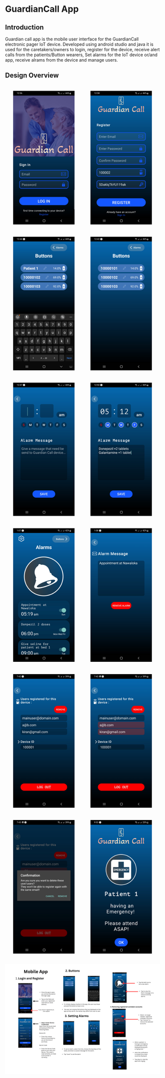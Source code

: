 # GuardianCall App

## Introduction 
Guardian call app is the mobile user interface for the GuardianCall electronic pager IoT device. Developed using android studio and java it is used for the caretakers/owners to login, register for the device, receive alert calls from the patients/Button wearers, Set alarms for the IoT device or/and app, receive alrams from the device and manage users.

## Design Overview


<div style="display: flex; justify-content: space-around;">
  <img src="images/Screenshot_20240815-003647.jpg" alt="Image 1" width="200" style="margin: 20px 0;">
  <img src="images/Screenshot_20240815-003845.jpg" alt="Image 2" width="200" style="margin: 20px 0;">
</div>

<div style="display: flex; justify-content: space-around;">
    <img src="images/Screenshot_20240815-004432.jpg" alt="Image 3" width="200" style="margin: 20px 0;">
    <img src="images/Screenshot_20240815-004203.jpg" alt="Image 3" width="200" style="margin: 20px 0;">
</div>

<div style="display: flex; justify-content: space-around;">
    <img src="images/Screenshot_20240815-004723.jpg" alt="Image 3" width="200" style="margin: 20px 0;">
    <img src="images/Screenshot_20240815-005022.jpg" alt="Image 3" width="200" style="margin: 20px 0;">
</div>

<div style="display: flex; justify-content: space-around;">
    <img src="images/Screenshot_20240815-010748.jpg" alt="Image 3" width="200" style="margin: 20px 0;">
    <img src="images/Screenshot_20240815-010801.jpg" alt="Image 3" width="200" style="margin: 20px 0;">
</div>

<div style="display: flex; justify-content: space-around;">
    <img src="images/Screenshot_20240815-074249.jpg" alt="Image 3" width="200" style="margin: 20px 0;">
    <img src="images//Screenshot_20240815-074302.jpg" alt="Image 3" width="200" style="margin: 20px 0;">
</div>

<div style="display: flex; justify-content: space-around;">
    <img src="images/Screenshot_20240815-074317.jpg" alt="Image 3" width="200" style="margin: 20px 0;">
    <img src="images/Screenshot_20240815-095318.jpg" alt="Image 3" width="200" style="margin: 20px 0;">
</div>

![Design Preview](images/GuardianCall_Manual-2.png)